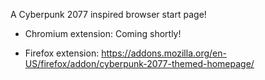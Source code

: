 A Cyberpunk 2077 inspired browser start page!

- Chromium extension: Coming shortly!
  
- Firefox extension: https://addons.mozilla.org/en-US/firefox/addon/cyberpunk-2077-themed-homepage/
